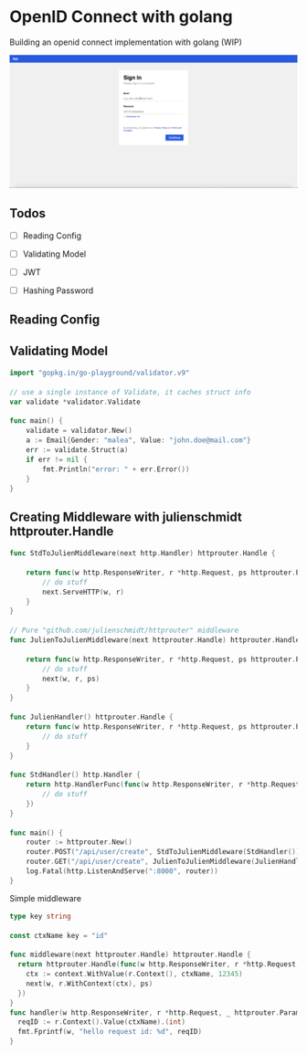 # OpenID Connect with golang

Building an openid connect implementation with golang (WIP)

![Login Screen](./assets/login.png)


## Todos
- [ ] Reading Config
- [ ] Validating Model
- [ ] JWT
- [ ] Hashing Password


## Reading Config
## Validating Model
```go
import "gopkg.in/go-playground/validator.v9"

// use a single instance of Validate, it caches struct info
var validate *validator.Validate

func main() {
    validate = validator.New()
    a := Email{Gender: "malea", Value: "john.doe@mail.com"}
    err := validate.Struct(a)
    if err != nil {
        fmt.Println("error: " + err.Error())
    }
}
```

## Creating Middleware with julienschmidt httprouter.Handle

```go
func StdToJulienMiddleware(next http.Handler) httprouter.Handle {

    return func(w http.ResponseWriter, r *http.Request, ps httprouter.Params) {
        // do stuff
        next.ServeHTTP(w, r)
    }
}

// Pure "github.com/julienschmidt/httprouter" middleware
func JulienToJulienMiddleware(next httprouter.Handle) httprouter.Handle {

    return func(w http.ResponseWriter, r *http.Request, ps httprouter.Params) {
        // do stuff
        next(w, r, ps)
    }
}

func JulienHandler() httprouter.Handle {
    return func(w http.ResponseWriter, r *http.Request, ps httprouter.Params) {
        // do stuff
    }
}

func StdHandler() http.Handler {
    return http.HandlerFunc(func(w http.ResponseWriter, r *http.Request) {
        // do stuff
    })
}

func main() {
    router := httprouter.New()
    router.POST("/api/user/create", StdToJulienMiddleware(StdHandler()))
    router.GET("/api/user/create", JulienToJulienMiddleware(JulienHandler()))
    log.Fatal(http.ListenAndServe(":8000", router))
}
```

Simple middleware

```go
type key string

const ctxName key = "id"

func middleware(next httprouter.Handle) httprouter.Handle {
  return httprouter.Handle(func(w http.ResponseWriter, r *http.Request, ps httprouter.Params) {
    ctx := context.WithValue(r.Context(), ctxName, 12345)
    next(w, r.WithContext(ctx), ps)
  })
}
func handler(w http.ResponseWriter, r *http.Request, _ httprouter.Params) {
  reqID := r.Context().Value(ctxName).(int)
  fmt.Fprintf(w, "hello request id: %d", reqID)
}
```
